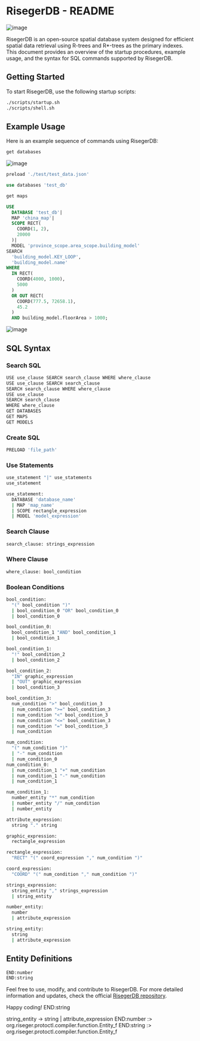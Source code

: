 # RisegerDB - README
![image](https://github.com/MuLeiSY2021/RisegerDB/assets/92205763/8e44772c-2d9d-4b4d-a378-b9f4978c663f)

RisegerDB is an open-source spatial database system designed for efficient spatial data retrieval using R-trees and R*-trees as the primary indexes. This document provides an overview of the startup procedures, example usage, and the syntax for SQL commands supported by RisegerDB.

## Getting Started

To start RisegerDB, use the following startup scripts:

```bash
./scripts/startup.sh
./scripts/shell.sh
```

## Example Usage

Here is an example sequence of commands using RisegerDB:
```sql
get databases
```
![image](https://github.com/MuLeiSY2021/RisegerDB/assets/92205763/726efafa-93e0-4c51-abec-28e48ae57030)

```sql
preload './test/test_data.json'

use databases 'test_db'

get maps
```
```sql
USE		
  DATABASE 'test_db'|		
  MAP 'china_map'|		
  SCOPE RECT(		
    COORD(1, 2),		
    20000		
  )|		
  MODEL 'province_scope.area_scope.building_model'		
SEARCH		
  'building_model.KEY_LOOP',		
  'building_model.name'		
WHERE		
  IN RECT(		
    COORD(4000, 1000),		
    5000		
  )		
  OR OUT RECT(		
    COORD(777.5, 72658.1),		
    45.2		
  )		
  AND building_model.floorArea > 1000;
```

![image](https://github.com/MuLeiSY2021/RisegerDB/assets/92205763/e3897021-81fd-49ca-a585-72e1bf05fea8)


## SQL Syntax

### Search SQL

```bash
USE use_clause SEARCH search_clause WHERE where_clause
USE use_clause SEARCH search_clause
SEARCH search_clause WHERE where_clause
USE use_clause
SEARCH search_clause
WHERE where_clause
GET DATABASES
GET MAPS
GET MODELS
```

### Create SQL

```bash
PRELOAD 'file_path'
```

### Use Statements

```bash
use_statement "|" use_statements
use_statement

use_statement:
  DATABASE 'database_name'
  | MAP 'map_name'
  | SCOPE rectangle_expression
  | MODEL 'model_expression'
```

### Search Clause

```bash
search_clause: strings_expression
```

### Where Clause

```bash
where_clause: bool_condition
```

### Boolean Conditions

```bash
bool_condition:
  "(" bool_condition ")"
  | bool_condition_0 "OR" bool_condition_0
  | bool_condition_0

bool_condition_0:
  bool_condition_1 "AND" bool_condition_1
  | bool_condition_1

bool_condition_1:
  "!" bool_condition_2
  | bool_condition_2

bool_condition_2:
  "IN" graphic_expression
  | "OUT" graphic_expression
  | bool_condition_3

bool_condition_3:
  num_condition ">" bool_condition_3
  | num_condition ">=" bool_condition_3
  | num_condition "<" bool_condition_3
  | num_condition "<=" bool_condition_3
  | num_condition "=" bool_condition_3
  | num_condition

num_condition:
  "(" num_condition ")"
  | "-" num_condition
  | num_condition_0
num_condition_0:
  | num_condition_1 "+" num_condition
  | num_condition_1 "-" num_condition
  | num_condition_1

num_condition_1:
  number_entity "*" num_condition
  | number_entity "/" num_condition
  | number_entity

attribute_expression:
  string "." string

graphic_expression:
  rectangle_expression

rectangle_expression:
  "RECT" "(" coord_expression "," num_condition ")"

coord_expression:
  "COORD" "(" num_condition "," num_condition ")"

strings_expression:
  string_entity "," strings_expression
  | string_entity

number_entity:
  number
  | attribute_expression

string_entity:
  string
  | attribute_expression
```

## Entity Definitions

```bash
END:number
END:string
```

Feel free to use, modify, and contribute to RisegerDB. For more detailed information and updates, check the official [RisegerDB repository](https://github.com/your_username/risegerdb).

Happy coding!
END:string

string_entity -> string
| attribute_expression
END:number :> org.riseger.protoctl.compiler.function.Entity_f
END:string :> org.riseger.protoctl.compiler.function.Entity_f

